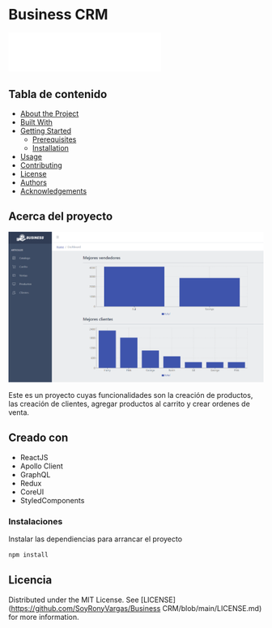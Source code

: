 <br/>
<h1 align="">Business CRM </h1>
<p align="">
  <a href="https://github.com/SoyRonyVargas/Business CRM">
    <img src="https://github.com/SoyRonyVargas/CRM-Business-ReactJS/blob/master/src/assets/images/logo-sidebar.png?raw=true" alt="Logo" width="60%">
  </a>

  

</p>



## Tabla de contenido

* [About the Project](#about-the-project)
* [Built With](#built-with)
* [Getting Started](#getting-started)
  * [Prerequisites](#prerequisites)
  * [Installation](#installation)
* [Usage](#usage)
* [Contributing](#contributing)
* [License](#license)
* [Authors](#authors)
* [Acknowledgements](#acknowledgements)

## Acerca del proyecto

![Screen Shot](https://github.com/SoyRonyVargas/CRM-Business-ReactJS/blob/master/public/dashboard.png?raw=true)

Este es un proyecto cuyas funcionalidades son la creación de productos, las creación de clientes, agregar productos al carrito y crear ordenes de venta.

## Creado con

* ReactJS
* Apollo Client
* GraphQL
* Redux
* CoreUI
* StyledComponents

### Instalaciones

Instalar las dependiencias para arrancar el proyecto

```sh
npm install
```

## Licencia

Distributed under the MIT License. See [LICENSE](https://github.com/SoyRonyVargas/Business CRM/blob/main/LICENSE.md) for more information.

